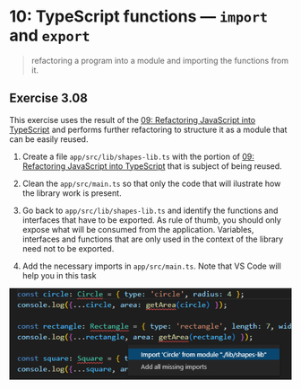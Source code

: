 # 10: TypeScript functions &mdash; `import` and `export`
> refactoring a program into a module and importing the functions from it.

## Exercise 3.08

This exercise uses the result of the [09: Refactoring JavaScript into TypeScript](../09-refactoring-js-into-ts) and performs further refactoring to structure it as a module that can be easily reused.

1. Create a file `app/src/lib/shapes-lib.ts` with the portion of [09: Refactoring JavaScript into TypeScript](../09-refactoring-js-into-ts) that is subject of being reused.

2. Clean the `app/src/main.ts` so that only the code that will ilustrate how the library work is present.

3. Go back to `app/src/lib/shapes-lib.ts` and identify the functions and interfaces that have to be exported. As rule of thumb, you should only expose what will be consumed from the application. Variables, interfaces and functions that are only used in the context of the library need not to be exported.

4. Add the necessary imports in `app/src/main.ts`. Note that VS Code will help you in this task

![VSCode imports](../images/vscode-import-from.png)